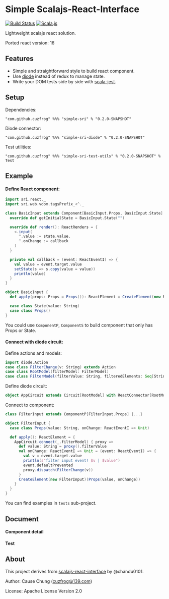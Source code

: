 # Simple Scalajs-React-Interface
[![Build Status](https://travis-ci.org/cuzfrog/simple-sri.svg?branch=master)](https://travis-ci.org/cuzfrog/simple-sri)
[![Scala.js](https://www.scala-js.org/assets/badges/scalajs-0.6.17.svg)](https://www.scala-js.org)

Lightweight scalajs react solution.

Ported react version: 16

## Features

* Simple and straightforward style to build react component. 
* Use [diode](https://diode.suzaku.io/) instead of redux to manage state.
* Write your DOM tests side by side with [scala-jest](https://github.com/cuzfrog/scala-jest).

## Setup

Dependencies:

    "com.github.cuzfrog" %%% "simple-sri" % "0.2.0-SNAPSHOT"
    
Diode connector:

    "com.github.cuzfrog" %%% "simple-sri-diode" % "0.2.0-SNAPSHOT"

Test utilities:

    "com.github.cuzfrog" %%% "simple-sri-test-utils" % "0.2.0-SNAPSHOT" % Test

## Example

#### Define React component:
```scala
import sri.react._
import sri.web.vdom.tagsPrefix_<^._

class BasicInput extends Component[BasicInput.Props, BasicInput.State] {
  override def getInitialState = BasicInput.State("")

  override def render(): ReactRenders = {
    <.input(
      ^.value := state.value,
      ^.onChange := callback
    )
  }

  private val callback = (event: ReactEventI) => {
    val value = event.target.value
    setState(s => s.copy(value = value))
    println(value)
  }
}

object BasicInput {
  def apply(props: Props = Props()): ReactElement = CreateElement(new BasicInput)(props)

  case class State(value: String)
  case class Props()
}
```

You could use `ComponentP`, `ComponentS` to build component that only has Props or State.

#### Connect with diode circuit:

Define actions and models:
```scala
import diode.Action
case class FilterChange(v: String) extends Action
case class RootModel(filterModel: FilterModel)
case class FilterModel(filterValue: String, filteredElements: Seq[String])
```

Define diode circuit:
```scala
object AppCircuit extends Circuit[RootModel] with ReactConnector[RootModel] {...}
```

Connect to component:
```scala
class FilterInput extends ComponentP[FilterInput.Props] {...}

object FilterInput {
  case class Props(value: String, onChange: ReactEventI => Unit)

  def apply(): ReactElement = {
    AppCircuit.connect(_.filterModel) { proxy =>
      def value: String = proxy().filterValue
      val onChange: ReactEventI => Unit = (event: ReactEventI) => {
        val v = event.target.value
        println(s"filter input event! $v | $value")
        event.defaultPrevented
        proxy.dispatch(FilterChange(v))
      }
      CreateElement(new FilterInput)(Props(value, onChange))
    }
  }
}
```

You can find examples in `tests` sub-project.

## Document

#### Component detail

#### Test

## About

This project derives from [scalajs-react-interface](https://github.com/scalajs-react-interface) by @chandu0101.

Author: Cause Chung (cuzfrog@139.com)
 
License: Apache License Version 2.0